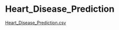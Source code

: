 # Heart_Disease_Prediction

[Heart_Disease_Prediction.csv](https://github.com/user-attachments/files/17510275/Heart_Disease_Prediction.csv)
